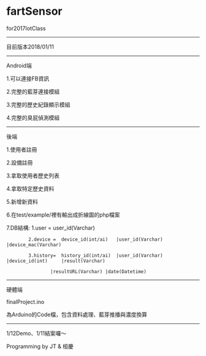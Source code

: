 # fartSensor
for2017IotClass

----------

目前版本2018/01/11

----------

Android端

1.可以連接FB資訊

2.完整的藍芽連接模組

3.完整的歷史紀錄顯示模組

4.完整的臭屁偵測模組

----------

後端

1.使用者註冊

2.設備註冊

3.拿取使用者歷史列表

4.拿取特定歷史資料

5.新增新資料

6.在test/example/裡有輸出成折線圖的php檔案

7.DB結構:
			1.user	 = 	user_id(Varchar)
			
			2.device = 	device_id(int/ai)	|user_id(Varchar)	|device_mac(Varchar)
			
			3.history=	history_id(int/ai)	|user_id(Varchar)	|device_id(int)		|result(Varchar)
			
					|resultURL(Varchar)	|date(Datetime)
					
----------

硬體端

finalProject.ino

為Arduino的Code檔，包含資料處理、藍芽推播與濃度換算

----------

1/12Demo、1/11結案囉～

Programming by JT & 桓慶

